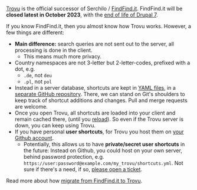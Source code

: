 [Trovu](https://trovu.net/) is the official successor of Serchilo / [FindFind.it](https://www.findfind.it/). FindFind.it will be **closed latest in October 2023**, with the [end of life of Drupal 7](https://www.drupal.org/psa-2022-02-23).

If you know FindFind.it, then you almost know how Trovu works. However, a few things are different:

- **Main difference:** search queries are not sent out to the server, all processing is done in the client.
  - This means much more privacy.
- Country namespaces are not 3-letter but 2-letter-codes, prefixed with a dot, e.g.
  - `.de`, not `deu`
  - `.pl`, not `pol`
- Instead in a server database, shortcuts are kept in [YAML files](../shortcuts.md), in a [separate GitHub repository](https://github.com/trovu/trovu-data/). There, we can stand on Git's shoulders to keep track of shortcut additions and changes. Pull and merge requests are welcome.
- Once you open Trovu, all shortcuts are loaded into your client and remain cached there, (until you [reload](https://github.com/trovu/trovu.github.io/wiki/Troubleshooting#i-edited-a-shortcut-but-it-has-no-effect)). So even if the Trovu server is down, you can keep using Trovu.
- If you have personal **user shortcuts**, for Trovu you host them on [your Github account](https://github.com/trovu/trovu.github.io/wiki/Advanced-settings-&-personal-shortcuts).
  - Potentially, this allows us to have **private/secret user shortcuts** in the future: Instead on Github, you could host on your own server, behind password protection, e.g. `https://user:password@example.com/my_trovu/shortcuts.yml`. Not sure if there's a need, if so, [please open a ticket](https://github.com/trovu/trovu-web/issues).

Read more about how [migrate from FindFind.it to Trovu](migrate.md).
